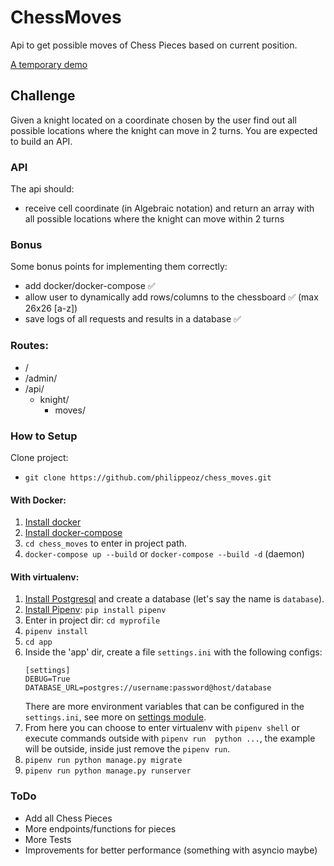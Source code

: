 # ChessMoves
Api to get possible moves of Chess Pieces based on current position.

[A temporary demo](http://chess.valfok.com)

## Challenge
Given a knight located on a coordinate chosen by the user find out all possible locations
where the knight can move in 2 turns.
You are expected to build an API.

### API
The api should:
 * receive cell coordinate (in Algebraic notation) and return an array with all possible locations where the knight can move within 2 turns

### Bonus
Some bonus points for implementing them correctly:
 - add docker/docker-compose :white_check_mark:
 - allow user to dynamically add rows/columns to the chessboard :white_check_mark: (max 26x26 [a-z])
 - save logs of all requests and results in a database :white_check_mark:

### Routes:

* /
* /admin/
* /api/
    * knight/
        * moves/

### How to Setup
Clone project:
-  `git clone https://github.com/philippeoz/chess_moves.git`

#### With Docker:

1. [Install docker](https://docs.docker.com/install/)
2. [Install docker-compose](https://docs.docker.com/compose/install/)
3. `cd chess_moves` to enter in project path.
4. `docker-compose up --build` or `docker-compose --build -d` (daemon)


#### With virtualenv:

1. [Install Postgresql](https://www.postgresql.org/download/) and create a database (let's say the name is `database`).
2. [Install Pipenv](https://github.com/pypa/pipenv): `pip install pipenv`
3. Enter in project dir: `cd myprofile`
4. `pipenv install`
5. `cd app`
6. Inside the 'app' dir, create a file `settings.ini` with the following configs:
    ```
    [settings]
    DEBUG=True
    DATABASE_URL=postgres://username:password@host/database
    ```
    There are more environment variables that can be configured in the `settings.ini`, see more on [settings module](https://github.com/philippeoz/chess_moves/tree/master/app/settings).
7. From here you can choose to enter virtualenv with `pipenv shell` or execute commands outside with `pipenv run  python ...`, the example will be outside, inside just remove the `pipenv run`.
8. `pipenv run python manage.py migrate`
9. `pipenv run python manage.py runserver`

### ToDo

 - Add all Chess Pieces
 - More endpoints/functions for pieces
 - More Tests
 - Improvements for better performance (something with asyncio maybe)
